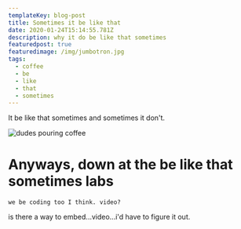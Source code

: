 ```yaml
---
templateKey: blog-post
title: Sometimes it be like that
date: 2020-01-24T15:14:55.781Z
description: why it do be like that sometimes
featuredpost: true
featuredimage: /img/jumbotron.jpg
tags:
  - coffee
  - be
  - like
  - that
  - sometimes
---
```



It be like that sometimes and sometimes it don't. 

![dudes pouring coffee](/img/flavor_wheel.jpg "coffee be like that sometimes too")

# Anyways, down at the be like that sometimes labs

```
we be coding too I think. video?
```

is there a way to embed...video...i'd have to figure it out.
